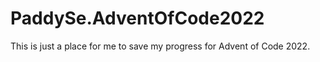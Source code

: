 # PaddySe.AdventOfCode2022

This is just a place for me to save my progress for Advent of Code 2022.